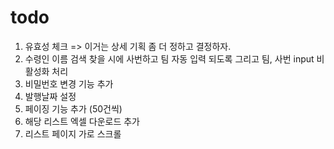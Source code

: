 # todo

1. 유효성 체크 => 이거는 상세 기획 좀 더 정하고 결정하자.
2. 수령인 이름 검색 찾을 시에 사번하고 팀 자동 입력 되도록 그리고 팀, 사번 input 비활성화 처리
3. 비밀번호 변경 기능 추가
4. 발행날짜 설정
5. 페이징 기능 추가 (50건씩)
6. 해당 리스트 엑셀 다운로드 추가
7. 리스트 페이지 가로 스크롤
